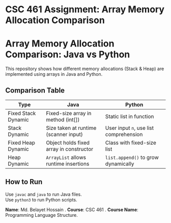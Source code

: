 # CSC 461 Assignment: Array Memory Allocation Comparison


# Array Memory Allocation Comparison: Java vs Python

This repository shows how different memory allocations (Stack & Heap) are implemented using arrays in Java and Python.

## Comparison Table

| Type                | Java                                      | Python                                   |
|---------------------|--------------------------------------------|-------------------------------------------|
| Fixed Stack Dynamic | Fixed-size array in method (int[])         | Static list in function                   |
| Stack Dynamic       | Size taken at runtime (scanner input)      | User input `n`, use list comprehension    |
| Fixed Heap Dynamic  | Object holds fixed array in constructor    | Class with fixed-size list                |
| Heap Dynamic        | `ArrayList` allows runtime insertions      | `list.append()` to grow dynamically       |

## How to Run

Use `javac` and `java` to run Java files.  
Use `python3` to run Python scripts.

**Name**: Md. Belayet Hossain    .
**Course**: CSC 461 .
**Course Name**: Programming Language Structure.

